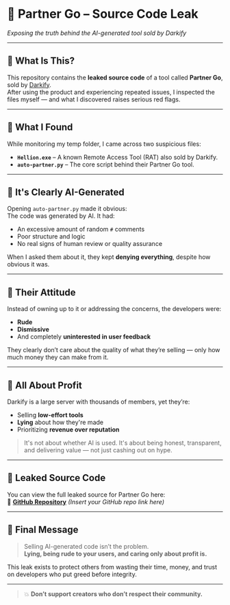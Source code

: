 # 🚨 Partner Go – Source Code Leak

*Exposing the truth behind the AI-generated tool sold by Darkify*

---

## 🧠 What Is This?

This repository contains the **leaked source code** of a tool called **Partner Go**, sold by [Darkify](https://discord.gg/darkifyteam).  
After using the product and experiencing repeated issues, I inspected the files myself — and what I discovered raises serious red flags.

---

## 🧾 What I Found

While monitoring my temp folder, I came across two suspicious files:

- **`Hellion.exe`** – A known Remote Access Tool (RAT) also sold by Darkify.
- **`auto-partner.py`** – The core script behind their Partner Go tool.

---

## 🤖 It's Clearly AI-Generated

Opening `auto-partner.py` made it obvious:  
The code was generated by AI. It had:
- An excessive amount of random `#` comments
- Poor structure and logic
- No real signs of human review or quality assurance

When I asked them about it, they kept **denying everything**, despite how obvious it was.

---

## 💬 Their Attitude

Instead of owning up to it or addressing the concerns, the developers were:
- **Rude**
- **Dismissive**
- And completely **uninterested in user feedback**

They clearly don’t care about the quality of what they’re selling — only how much money they can make from it.

---

## 💸 All About Profit

Darkify is a large server with thousands of members, yet they’re:

- Selling **low-effort tools**
- **Lying** about how they're made
- Prioritizing **revenue over reputation**

> It's not about whether AI is used. It's about being honest, transparent, and delivering value — not just cashing out on hype.

---

## 📂 Leaked Source Code

You can view the full leaked source for Partner Go here:  
🔗 **[GitHub Repository](#)** *(Insert your GitHub repo link here)*

---

## 🚫 Final Message

> Selling AI-generated code isn’t the problem.  
> **Lying, being rude to your users, and caring only about profit is.**

This leak exists to protect others from wasting their time, money, and trust on developers who put greed before integrity.

---

> 💥 **Don’t support creators who don’t respect their community.**
